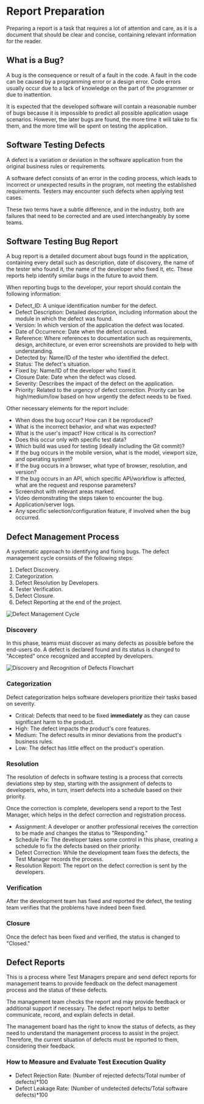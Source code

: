 # Report Preparation

Preparing a report is a task that requires a lot of attention and care, as it is a document that should be clear and concise, containing relevant information for the reader.

## What is a Bug?

A bug is the consequence or result of a fault in the code. A fault in the code can be caused by a programming error or a design error. Code errors usually occur due to a lack of knowledge on the part of the programmer or due to inattention.

It is expected that the developed software will contain a reasonable number of bugs because it is impossible to predict all possible application usage scenarios. However, the later bugs are found, the more time it will take to fix them, and the more time will be spent on testing the application.

## Software Testing Defects

A defect is a variation or deviation in the software application from the original business rules or requirements.

A software defect consists of an error in the coding process, which leads to incorrect or unexpected results in the program, not meeting the established requirements. Testers may encounter such defects when applying test cases.

These two terms have a subtle difference, and in the industry, both are failures that need to be corrected and are used interchangeably by some teams.

## Software Testing Bug Report

A bug report is a detailed document about bugs found in the application, containing every detail such as description, date of discovery, the name of the tester who found it, the name of the developer who fixed it, etc. These reports help identify similar bugs in the future to avoid them.

When reporting bugs to the developer, your report should contain the following information:

- Defect_ID: A unique identification number for the defect.
- Defect Description: Detailed description, including information about the module in which the defect was found.
- Version: In which version of the application the defect was located.
- Date of Occurrence: Date when the defect occurred.
- Reference: Where references to documentation such as requirements, design, architecture, or even error screenshots are provided to help with understanding.
- Detected by: Name/ID of the tester who identified the defect.
- Status: The defect's situation.
- Fixed by: Name/ID of the developer who fixed it.
- Closure Date: Date when the defect was closed.
- Severity: Describes the impact of the defect on the application.
- Priority: Related to the urgency of defect correction. Priority can be high/medium/low based on how urgently the defect needs to be fixed.

Other necessary elements for the report include:

- When does the bug occur? How can it be reproduced?
- What is the incorrect behavior, and what was expected?
- What is the user's impact? How critical is its correction?
- Does this occur only with specific test data?
- Which build was used for testing (ideally including the Git commit)?
- If the bug occurs in the mobile version, what is the model, viewport size, and operating system?
- If the bug occurs in a browser, what type of browser, resolution, and version?
- If the bug occurs in an API, which specific API/workflow is affected, what are the request and response parameters?
- Screenshot with relevant areas marked.
- Video demonstrating the steps taken to encounter the bug.
- Application/server logs.
- Any specific selection/configuration feature, if involved when the bug occurred.

## Defect Management Process

A systematic approach to identifying and fixing bugs. The defect management cycle consists of the following steps:

1. Defect Discovery.
2. Categorization.
3. Defect Resolution by Developers.
4. Tester Verification.
5. Defect Closure.
6. Defect Reporting at the end of the project.

![Defect Management Cycle](https://www.guru99.com/images/TestManagement/testmanagement_article_4_4.png)

### Discovery

In this phase, teams must discover as many defects as possible before the end-users do. A defect is declared found and its status is changed to "Accepted" once recognized and accepted by developers.

![Discovery and Recognition of Defects Flowchart](https://www.guru99.com/images/TestManagement/testmanagement_article_4_5.png)

### Categorization

Defect categorization helps software developers prioritize their tasks based on severity.

- Critical: Defects that need to be fixed **immediately** as they can cause significant harm to the product.
- High: The defect impacts the product's core features.
- Medium: The defect results in minor deviations from the product's business rules.
- Low: The defect has little effect on the product's operation.

### Resolution

The resolution of defects in software testing is a process that corrects deviations step by step, starting with the assignment of defects to developers, who, in turn, insert defects into a schedule based on their priority.

Once the correction is complete, developers send a report to the Test Manager, which helps in the defect correction and registration process.

- Assignment: A developer or another professional receives the correction to be made and changes the status to "Responding."
- Schedule Fix: The developer takes some control in this phase, creating a schedule to fix the defects based on their priority.
- Defect Correction: While the development team fixes the defects, the Test Manager records the process.
- Resolution Report: The report on the defect correction is sent by the developers.

### Verification

After the development team has fixed and reported the defect, the testing team verifies that the problems have indeed been fixed.

### Closure

Once the defect has been fixed and verified, the status is changed to "Closed."

## Defect Reports

This is a process where Test Managers prepare and send defect reports for management teams to provide feedback on the defect management process and the status of these defects.

The management team checks the report and may provide feedback or additional support if necessary. The defect report helps to better communicate, record, and explain defects in detail.

The management board has the right to know the status of defects, as they need to understand the management process to assist in the project. Therefore, the current situation of defects must be reported to them, considering their feedback.

### How to Measure and Evaluate Test Execution Quality

- Defect Rejection Rate: (Number of rejected defects/Total number of defects)*100
- Defect Leakage Rate: (Number of undetected defects/Total software defects)*100
